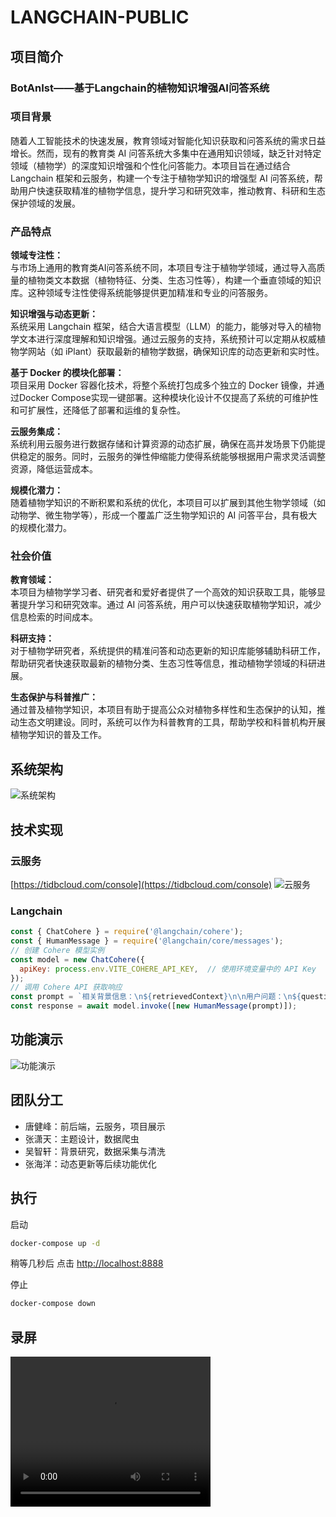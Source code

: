﻿# LANGCHAIN-PUBLIC
## 项目简介

### **BotAnIst**——基于Langchain的植物知识增强AI问答系统
### 项目背景
随着人工智能技术的快速发展，教育领域对智能化知识获取和问答系统的需求日益增长。然而，现有的教育类 AI 问答系统大多集中在通用知识领域，缺乏针对特定领域（植物学）的深度知识增强和个性化问答能力。本项目旨在通过结合 Langchain 框架和云服务，构建一个专注于植物学知识的增强型 AI 问答系统，帮助用户快速获取精准的植物学信息，提升学习和研究效率，推动教育、科研和生态保护领域的发展。

### 产品特点
**领域专注性：**    
与市场上通用的教育类AI问答系统不同，本项目专注于植物学领域，通过导入高质量的植物类文本数据（植物特征、分类、生态习性等），构建一个垂直领域的知识库。这种领域专注性使得系统能够提供更加精准和专业的问答服务。

**知识增强与动态更新：**    
系统采用 Langchain 框架，结合大语言模型（LLM）的能力，能够对导入的植物学文本进行深度理解和知识增强。通过云服务的支持，系统预计可以定期从权威植物学网站（如 iPlant）获取最新的植物学数据，确保知识库的动态更新和实时性。

**基于 Docker 的模块化部署：**    
项目采用 Docker 容器化技术，将整个系统打包成多个独立的 Docker 镜像，并通过Docker Compose实现一键部署。这种模块化设计不仅提高了系统的可维护性和可扩展性，还降低了部署和运维的复杂性。

**云服务集成：**   
系统利用云服务进行数据存储和计算资源的动态扩展，确保在高并发场景下仍能提供稳定的服务。同时，云服务的弹性伸缩能力使得系统能够根据用户需求灵活调整资源，降低运营成本。

**规模化潜力：**    
随着植物学知识的不断积累和系统的优化，本项目可以扩展到其他生物学领域（如动物学、微生物学等），形成一个覆盖广泛生物学知识的 AI 问答平台，具有极大的规模化潜力。

### 社会价值
**教育领域：**    
本项目为植物学学习者、研究者和爱好者提供了一个高效的知识获取工具，能够显著提升学习和研究效率。通过 AI 问答系统，用户可以快速获取植物学知识，减少信息检索的时间成本。

**科研支持：**    
对于植物学研究者，系统提供的精准问答和动态更新的知识库能够辅助科研工作，帮助研究者快速获取最新的植物分类、生态习性等信息，推动植物学领域的科研进展。

**生态保护与科普推广：**     
通过普及植物学知识，本项目有助于提高公众对植物多样性和生态保护的认知，推动生态文明建设。同时，系统可以作为科普教育的工具，帮助学校和科普机构开展植物学知识的普及工作。



## 系统架构
![系统架构](./resources/架构图.drawio.png)
## 技术实现
### 云服务
[https://tidbcloud.com/console](https://tidbcloud.com/console)
![云服务](./resources/云服务.png)
### Langchain
```javascript
const { ChatCohere } = require('@langchain/cohere');
const { HumanMessage } = require('@langchain/core/messages');
// 创建 Cohere 模型实例
const model = new ChatCohere({
  apiKey: process.env.VITE_COHERE_API_KEY,  // 使用环境变量中的 API Key
});
// 调用 Cohere API 获取响应
const prompt = `相关背景信息：\n${retrievedContext}\n\n用户问题：\n${question}`;
const response = await model.invoke([new HumanMessage(prompt)]);
```

## 功能演示
![功能演示](./resources/功能演示.png)

## 团队分工
 - 唐健峰：前后端，云服务，项目展示
 - 张潇天：主题设计，数据爬虫
 - 吴智轩：背景研究，数据采集与清洗
 - 张海洋：动态更新等后续功能优化


## 执行
启动
```sh
docker-compose up -d
```
稍等几秒后
点击
[http://localhost:8888](http://localhost:8888)

停止
```sh
docker-compose down
```

## 录屏
<video width="320" height="240" controls>
  <source src="./resources/录屏.mp4" type="video/mp4">
</video>
